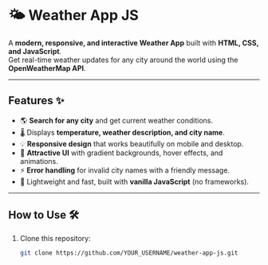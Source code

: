 # 🌤️ Weather App JS

A **modern, responsive, and interactive Weather App** built with **HTML, CSS, and JavaScript**.  
Get real-time weather updates for any city around the world using the **OpenWeatherMap API**.  

---

## Features ✨

- 🌎 **Search for any city** and get current weather conditions.  
- 🌡️ Displays **temperature, weather description, and city name**.  
- 💡 **Responsive design** that works beautifully on mobile and desktop.  
- 🎨 **Attractive UI** with gradient backgrounds, hover effects, and animations.  
- ⚡ **Error handling** for invalid city names with a friendly message.  
- 🌈 Lightweight and fast, built with **vanilla JavaScript** (no frameworks).  

---
## How to Use 🛠️

1. Clone this repository:
   ```bash
   git clone https://github.com/YOUR_USERNAME/weather-app-js.git
